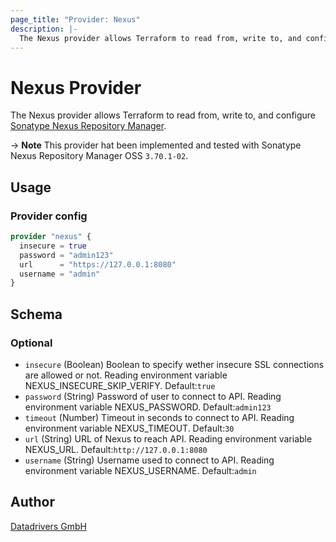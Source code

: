 ```yaml
---
page_title: "Provider: Nexus"
description: |-
  The Nexus provider allows Terraform to read from, write to, and configure Sonatype Nexus Repository Manager
---
```


# Nexus Provider

The Nexus provider allows Terraform to read from, write to, and configure [Sonatype Nexus Repository Manager](https://www.sonatype.com/product-nexus-repository).

-> **Note** This provider hat been implemented and tested with Sonatype Nexus Repository Manager OSS `3.70.1-02`.

## Usage

### Provider config

```terraform
provider "nexus" {
  insecure = true
  password = "admin123"
  url      = "https://127.0.0.1:8080"
  username = "admin"
}
```

<!-- schema generated by tfplugindocs -->
## Schema

### Optional

- `insecure` (Boolean) Boolean to specify wether insecure SSL connections are allowed or not. Reading environment variable NEXUS_INSECURE_SKIP_VERIFY. Default:`true`
- `password` (String) Password of user to connect to API. Reading environment variable NEXUS_PASSWORD. Default:`admin123`
- `timeout` (Number) Timeout in seconds to connect to API. Reading environment variable NEXUS_TIMEOUT. Default:`30`
- `url` (String) URL of Nexus to reach API. Reading environment variable NEXUS_URL. Default:`http://127.0.0.1:8080`
- `username` (String) Username used to connect to API. Reading environment variable NEXUS_USERNAME. Default:`admin`

## Author

[Datadrivers GmbH](https://www.datadrivers.de)
